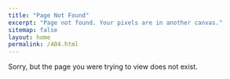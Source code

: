 ```yaml
---
title: "Page Not Found"
excerpt: "Page not found. Your pixels are in another canvas."
sitemap: false
layout: home
permalink: /404.html
---
```


Sorry, but the page you were trying to view does not exist.

